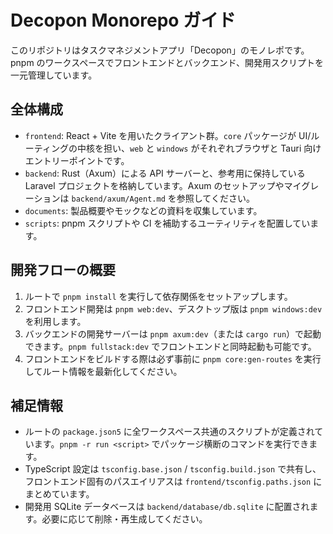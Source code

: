 # Decopon Monorepo ガイド

このリポジトリはタスクマネジメントアプリ「Decopon」のモノレポです。pnpm のワークスペースでフロントエンドとバックエンド、開発用スクリプトを一元管理しています。

## 全体構成
- `frontend`: React + Vite を用いたクライアント群。`core` パッケージが UI/ルーティングの中核を担い、`web` と `windows` がそれぞれブラウザと Tauri 向けエントリーポイントです。
- `backend`: Rust（Axum）による API サーバーと、参考用に保持している Laravel プロジェクトを格納しています。Axum のセットアップやマイグレーションは `backend/axum/Agent.md` を参照してください。
- `documents`: 製品概要やモックなどの資料を収集しています。
- `scripts`: pnpm スクリプトや CI を補助するユーティリティを配置しています。

## 開発フローの概要
1. ルートで `pnpm install` を実行して依存関係をセットアップします。
2. フロントエンド開発は `pnpm web:dev`、デスクトップ版は `pnpm windows:dev` を利用します。
3. バックエンドの開発サーバーは `pnpm axum:dev`（または `cargo run`）で起動できます。`pnpm fullstack:dev` でフロントエンドと同時起動も可能です。
4. フロントエンドをビルドする際は必ず事前に `pnpm core:gen-routes` を実行してルート情報を最新化してください。

## 補足情報
- ルートの `package.json5` に全ワークスペース共通のスクリプトが定義されています。`pnpm -r run <script>` でパッケージ横断のコマンドを実行できます。
- TypeScript 設定は `tsconfig.base.json` / `tsconfig.build.json` で共有し、フロントエンド固有のパスエイリアスは `frontend/tsconfig.paths.json` にまとめています。
- 開発用 SQLite データベースは `backend/database/db.sqlite` に配置されます。必要に応じて削除・再生成してください。
